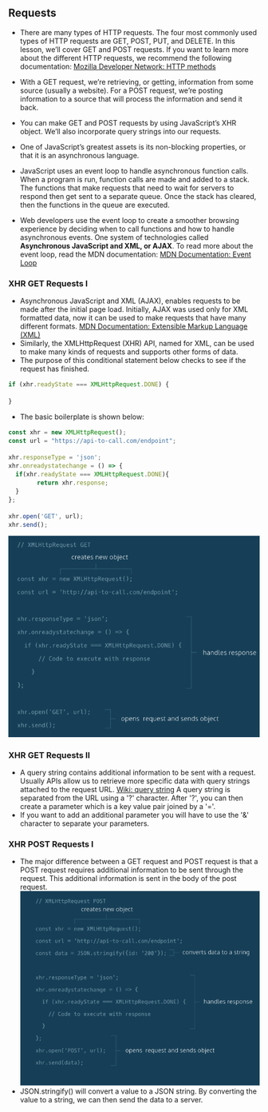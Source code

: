## Requests
- There are many types of HTTP requests. The four most commonly used types of
HTTP requests are GET, POST, PUT, and DELETE. In this lesson, we’ll cover GET
and POST requests. If you want to learn more about the different HTTP requests,
we recommend the following documentation:
[Mozilla Developer Network: HTTP methods](https://developer.mozilla.org/en-US/docs/Web/HTTP/Methods)

- With a GET request, we’re retrieving, or getting, information from some
source (usually a website). For a POST request, we’re posting information to a
source that will process the information and send it back.

- You can make GET and POST requests by using JavaScript’s XHR object. We’ll
also incorporate query strings into our requests.

- One of JavaScript’s greatest assets is its non-blocking properties, or that it is an asynchronous language.

- JavaScript uses an event loop to handle asynchronous function calls. When a
program is run, function calls are made and added to a stack. The functions that
make requests that need to wait for servers to respond then get sent to a
separate queue. Once the stack has cleared, then the functions in the queue
are executed.

- Web developers use the event loop to create a smoother browsing experience
by deciding when to call functions and how to handle asynchronous events.
One system of technologies called **Asynchronous JavaScript and XML, or AJAX**.
To read more about the event loop, read the MDN documentation:
[MDN Documentation: Event Loop](https://developer.mozilla.org/en-US/docs/Web/JavaScript/EventLoop)

### XHR GET Requests I
- Asynchronous JavaScript and XML (AJAX), enables requests to be made after the
initial page load. Initially, AJAX was used only for XML formatted data, now it
can be used to make requests that have many different formats.
[MDN Documentation: Extensible Markup Language (XML)](https://developer.mozilla.org/en-US/docs/Web/XML/XML_introduction)
- Similarly, the XMLHttpRequest (XHR) API, named for XML, can be used to make
many kinds of requests and supports other forms of data.
- The purpose of this conditional statement below checks to see if the request has finished.
```javascript
if (xhr.readyState === XMLHttpRequest.DONE) {

}
```
- The basic boilerplate is shown below:
```javascript
const xhr = new XMLHttpRequest();
const url = "https://api-to-call.com/endpoint";

xhr.responseType = 'json';
xhr.onreadystatechange = () => {
  if(xhr.readyState === XMLHttpRequest.DONE){
		return xhr.response;
  }
};

xhr.open('GET', url);
xhr.send();
```
![XmlGet photo](./XML_GET.png)

### XHR GET Requests II
-  A query string contains additional information to be sent with a request.
Usually APIs allow us to retrieve more specific data with query strings attached to the request URL.
[Wiki: query string](https://en.wikipedia.org/wiki/Query_string)
A query string is separated from the URL using a '?' character. After '?', you
can then create a parameter which is a key value pair joined by a '='.
- If you want to add an additional parameter you will have to use the '&' character to separate your parameters.

### XHR POST Requests I
- The major difference between a GET request and POST request is that a POST request requires additional information to be sent through the request. This additional information is sent in the body of the post request.
![XmlPost photo](./XML_POST.png)
- JSON.stringify() will convert a value to a JSON string. By converting the
value to a string, we can then send the data to a server.
